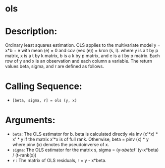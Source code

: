 # ols
# Description:
Ordinary least squares estimation.
OLS applies to the multivariate model y = x*b + e with mean (e) = 0 and
cov (vec (e)) = kron (s, I). where y is a t by p matrix, x is a t by k matrix, b is a k by p matrix, and e is a t by p matrix.
Each row of y and x is an observation and each column a variable.
The return values beta, sigma, and r are defined as follows.
# Calling Sequence:
- `[beta, sigma, r] = ols (y, x)`
# Arguments:
- `beta`:
                The OLS estimator for b. beta is calculated directly via inv (x'*x) * x' * y if the matrix x'*x is of full rank. Otherwise, beta = pinv (x) * y where pinv (x) denotes the pseudoinverse of x.
- `sigma`:
                The OLS estimator for the matrix s,
                sigma = (y-x*beta)'* (y-x*beta) / (t-rank(x))
- `r` :
                The matrix of OLS residuals, r = y - x*beta.